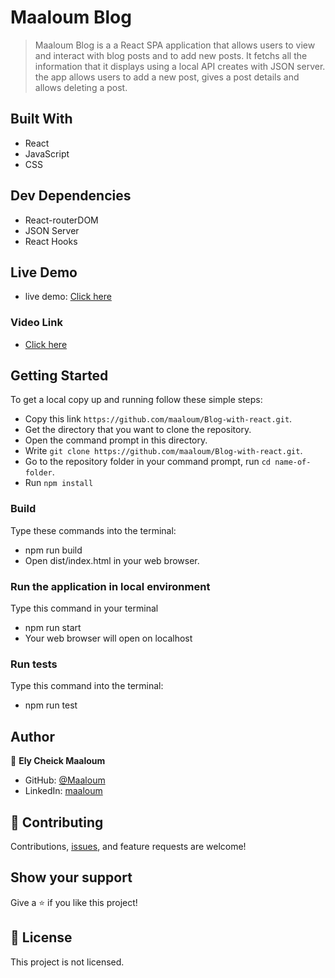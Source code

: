 # Maaloum Blog

> Maaloum Blog is a a React  SPA application that allows users to view and interact with blog posts and to add new posts.
> It fetchs all the information that it displays using a local API creates with JSON server.
> the app allows users to add a new post, gives a post details and allows deleting a post.



## Built With

- React
- JavaScript
- CSS

## Dev Dependencies

- React-routerDOM
- JSON Server
- React Hooks


## Live Demo

- live demo: [Click here](https://main--super-paletas-b4ba8a.netlify.app/)

### Video Link

- [Click here](https://drive.google.com/file/d/1okzf6kBq-Jix3BmyIUbk_iKrl_v4HzXz/view?usp=sharing)

## Getting Started

To get a local copy up and running follow these simple steps:

- Copy this link `https://github.com/maaloum/Blog-with-react.git`.
- Get the directory that you want to clone the repository.
- Open the command prompt in this directory.
- Write `git clone https://github.com/maaloum/Blog-with-react.git`.
- Go to the repository folder in your command prompt, run `cd name-of-folder`.
- Run `npm install`

### Build

Type these commands into the terminal:

- npm run build
- Open dist/index.html in your web browser.

### Run the application in local environment

Type this command in your terminal

- npm run start
- Your web browser will open on localhost

### Run tests

Type this command into the terminal:

- npm run test

## Author

👤 **Ely Cheick Maaloum**

- GitHub: [@Maaloum](https://github.com/maaloum)
- LinkedIn: [maaloum](https://www.linkedin.com/in/ely-cheikh-maaloum-075a79135/)

## 🤝 Contributing

Contributions, [issues](https://github.com/yasinabdmahmood/Country-facts/issues), and feature requests are welcome!

## Show your support

Give a ⭐️ if you like this project!

## 📝 License

This project is not licensed.

